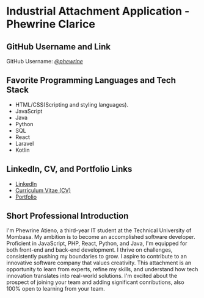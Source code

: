 # Industrial Attachment Application - Phewrine Clarice

## GitHub Username and Link
GitHub Username: [*@phewrine*](https://github.com/phewrine)

## Favorite Programming Languages and Tech Stack
- HTML/CSS(Scripting and styling languages).
- JavaScript
- Java
- Python
- SQL
- React
- Laravel
- Kotlin

## LinkedIn, CV, and Portfolio Links
- [LinkedIn](https://www.linkedin.com/in/phewrine-atieno-0a2295205)
- [Curriculum Vitae (CV)]([https://example.com/phewrine-atieno-cv.pdf](https://drive.google.com/file/d/1Ni9rwTYCe7zxGM5SsRlJ9E-IyrKg9FBv/view?usp=sharing))
- [Portfolio](https://phewrine.com)

## Short Professional Introduction

I'm Phewrine Atieno, a third-year IT student at the Technical University of Mombasa. My ambition is to become an accomplished software developer. Proficient in JavaScript, PHP, React, Python, and Java, I'm equipped for both front-end and back-end development. I thrive on challenges, consistently pushing my boundaries to grow. I aspire to contribute to an innovative software company that values creativity. This attachment is an opportunity to learn from experts, refine my skills, and understand how tech innovation translates into real-world solutions. I'm excited about the prospect of joining your team and adding significant conributions, also 100% open to learning from your team. 


